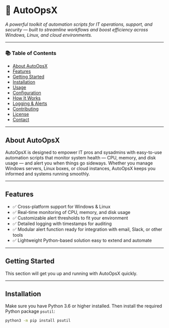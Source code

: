 # 🚀 AutoOpsX

_A powerful toolkit of automation scripts for IT operations, support, and security — built to streamline workflows and boost efficiency across Windows, Linux, and cloud environments._

---

### 📚 Table of Contents

- [About AutoOpsX](#about-autoopsx)
- [Features](#features)
- [Getting Started](#getting-started)
- [Installation](#installation)
- [Usage](#usage)
- [Configuration](#configuration)
- [How It Works](#how-it-works)
- [Logging & Alerts](#logging--alerts)
- [Contributing](#contributing)
- [License](#license)
- [Contact](#contact)

---

## About AutoOpsX

AutoOpsX is designed to empower IT pros and sysadmins with easy-to-use automation scripts that monitor system health — CPU, memory, and disk usage — and alert you when things go sideways. Whether you manage Windows servers, Linux boxes, or cloud instances, AutoOpsX keeps you informed and systems running smoothly.

---

## Features

- ✅ Cross-platform support for Windows & Linux  
- ✅ Real-time monitoring of CPU, memory, and disk usage  
- ✅ Customizable alert thresholds to fit your environment  
- ✅ Detailed logging with timestamps for auditing  
- ✅ Modular alert function ready for integration with email, Slack, or other tools  
- ✅ Lightweight Python-based solution easy to extend and automate  

---

## Getting Started

This section will get you up and running with AutoOpsX quickly.

---

## Installation

Make sure you have Python 3.6 or higher installed. Then install the required Python package `psutil`:

```bash
python3 -m pip install psutil